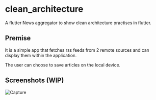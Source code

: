 # clean_architecture

A flutter News aggregator to show clean architecture practises in flutter.

## Premise

It is a simple app that fetches rss feeds from 2 remote sources and can display them
within the application.

The user can choose to save articles on the local device.

## Screenshots (WIP)
![Capture](https://user-images.githubusercontent.com/47742225/165866705-bdd88644-121b-48fd-b717-2da2a0d09498.JPG)
